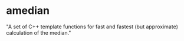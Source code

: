# amedian
"A set of C++ template functions for fast and fastest (but approximate) calculation of the median."
